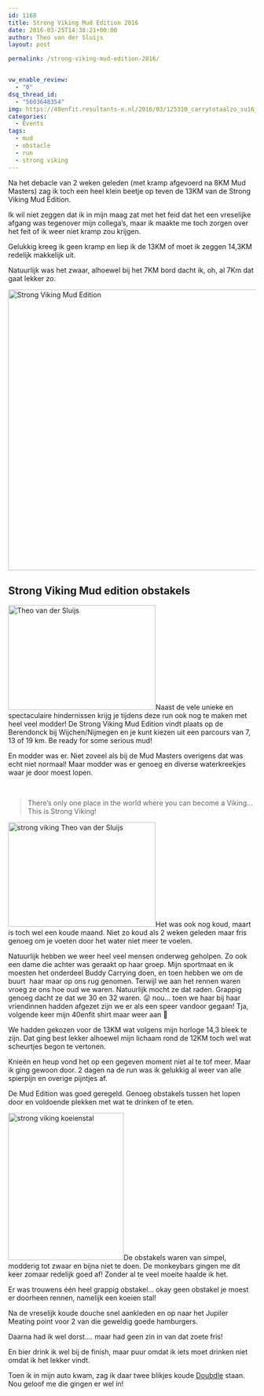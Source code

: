 ```yaml
---
id: 1168
title: Strong Viking Mud Edition 2016
date: 2016-03-25T14:38:21+00:00
author: Theo van der Sluijs
layout: post

permalink: /strong-viking-mud-edition-2016/


vw_enable_review:
  - "0"
dsq_thread_id:
  - "5603648354"
img: https://40enfit.resultants-e.nl/2016/03/125310_carrytotaalzo_su16_img_4355-e1458913085826.jpg
categories:
  - Events
tags:
  - mud
  - obstacle
  - run
  - strong viking
---
```

Na het debacle van 2 weken geleden (met kramp afgevoerd na 8KM Mud Masters) zag ik toch een heel klein beetje op teven de 13KM van de Strong Viking Mud Edition.

Ik wil niet zeggen dat ik in mijn maag zat met het feid dat het een vreselijke afgang was tegenover mijn collega&#8217;s, maar ik maakte me toch zorgen over het feit of ik weer niet kramp zou krijgen.

Gelukkig kreeg ik geen kramp en liep ik de 13KM of moet ik zeggen 14,3KM redelijk makkelijk uit.<!--more-->

Natuurlijk was het zwaar, alhoewel bij het 7KM bord dacht ik, oh, al 7Km dat gaat lekker zo.

<img class="aligncenter wp-image-1171 size-full" src="https://40enfit.resultants-e.nl/2016/03/12829207_980485972040129_6498343440898534042_o.jpg" alt="Strong Viking Mud Edition" width="1000" height="572" srcset="https://40enfit.resultants-e.nl/2016/03/12829207_980485972040129_6498343440898534042_o.jpg 1000w, https://40enfit.resultants-e.nl/2016/03/12829207_980485972040129_6498343440898534042_o-300x172.jpg 300w" sizes="(max-width: 1000px) 100vw, 1000px" />

## Strong Viking Mud edition obstakels

<img class="alignleft wp-image-1179 size-medium" title="Theo van der Sluijs" src="https://40enfit.resultants-e.nl/2016/03/132819_mudcloselinkszo_su16_dsc_7325-300x213.jpg" alt="Theo van der Sluijs" width="300" height="213" srcset="https://40enfit.resultants-e.nl/2016/03/132819_mudcloselinkszo_su16_dsc_7325-300x213.jpg 300w, https://40enfit.resultants-e.nl/2016/03/132819_mudcloselinkszo_su16_dsc_7325-1024x726.jpg 1024w, https://40enfit.resultants-e.nl/2016/03/132819_mudcloselinkszo_su16_dsc_7325.jpg 1200w" sizes="(max-width: 300px) 100vw, 300px" />Naast de vele unieke en spectaculaire hindernissen krijg je tijdens deze run ook nog te maken met heel veel modder! De Strong Viking Mud Edition vindt plaats op de Berendonck bij Wijchen/Nijmegen en je kunt kiezen uit een parcours van 7, 13 of 19 km. Be ready for some serious mud!

En modder was er. Niet zoveel als bij de Mud Masters overigens dat was echt niet normaal! Maar modder was er genoeg en diverse waterkreekjes waar je door moest lopen.

&nbsp;

> There’s only one place in the world where you can become a Viking… This is Strong Viking!

<img class="alignright size-medium wp-image-1172" src="https://40enfit.resultants-e.nl/2016/03/125309_carrytotaalzo_su16_img_4354-300x213.jpg" alt="strong viking Theo van der Sluijs" width="300" height="213" srcset="https://40enfit.resultants-e.nl/2016/03/125309_carrytotaalzo_su16_img_4354-300x213.jpg 300w, https://40enfit.resultants-e.nl/2016/03/125309_carrytotaalzo_su16_img_4354-1024x726.jpg 1024w, https://40enfit.resultants-e.nl/2016/03/125309_carrytotaalzo_su16_img_4354.jpg 1200w" sizes="(max-width: 300px) 100vw, 300px" />Het was ook nog koud, maart is toch wel een koude maand. Niet zo koud als 2 weken geleden maar fris genoeg om je voeten door het water niet meer te voelen.

Natuurlijk hebben we weer heel veel mensen onderweg geholpen. Zo ook een dame die achter was geraakt op haar groep. Mijn sportmaat en ik moesten het onderdeel Buddy Carrying doen, en toen hebben we om de buurt  haar maar op ons rug genomen. Terwijl we aan het rennen waren vroeg ze ons hoe oud we waren. Natuurlijk mocht ze dat raden. Grappig genoeg dacht ze dat we 30 en 32 waren. 😛 nou&#8230; toen we haar bij haar vriendinnen hadden afgezet zijn we er als een speer vandoor gegaan! Tja, volgende keer mijn 40enfit shirt maar weer aan 🙂

We hadden gekozen voor de 13KM wat volgens mijn horloge 14,3 bleek te zijn. Dat ging best lekker alhoewel mijn lichaam rond de 12KM toch wel wat scheurtjes begon te vertonen.

Knieën en heup vond het op een gegeven moment niet al te tof meer. Maar ik ging gewoon door. 2 dagen na de run was ik gelukkig al weer van alle spierpijn en overige pijntjes af.

De Mud Edition was goed geregeld. Genoeg obstakels tussen het lopen door en voldoende plekken met wat te drinken of te eten.

<img class="size-medium wp-image-1170 alignleft" src="https://40enfit.resultants-e.nl/2016/03/1919174_987790444643015_3238828557710017757_n-235x300.png" alt="strong viking koeienstal" width="235" height="300" srcset="https://40enfit.resultants-e.nl/2016/03/1919174_987790444643015_3238828557710017757_n-235x300.png 235w, https://40enfit.resultants-e.nl/2016/03/1919174_987790444643015_3238828557710017757_n.png 540w" sizes="(max-width: 235px) 100vw, 235px" />De obstakels waren van simpel, modderig tot zwaar en bijna niet te doen. De monkeybars gingen me dit keer zomaar redelijk goed af! Zonder al te veel moeite haalde ik het.

Er was trouwens één heel grappig obstakel&#8230; okay geen obstakel je moest er doorheen rennen, namelijk een koeien stal!

Na de vreselijk koude douche snel aankleden en op naar het Jupiler Meating point voor 2 van die geweldig goede hamburgers.

Daarna had ik wel dorst&#8230;. maar had geen zin in van dat zoete fris!

En bier drink ik wel bij de finish, maar puur omdat ik iets moet drinken niet omdat ik het lekker vindt.



Toen ik in mijn auto kwam, zag ik daar twee blikjes koude <a href="http://www.doubdle.com/" target="_blank">Doubdle</a> staan. Nou geloof me die gingen er wel in!